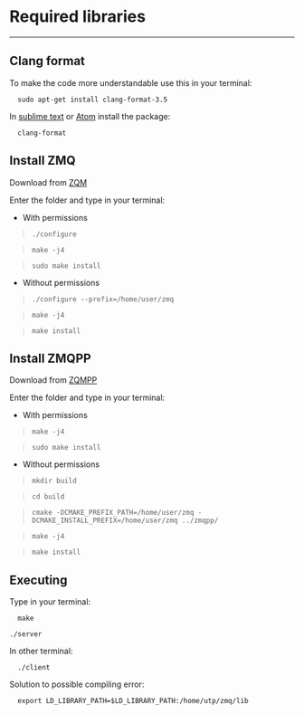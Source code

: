 # Required libraries
---
## Clang format
To make the code more understandable use this in your terminal:

      sudo apt-get install clang-format-3.5

In [sublime text](https://www.sublimetext.com/) or [Atom](https://atom.io/) install the package:

      clang-format

## Install ZMQ

Download from [ZQM](http://zeromq.org/)

Enter the folder and type in your terminal:

* With permissions

>     ./configure

>     make -j4

>     sudo make install

* Without permissions

>     ./configure --prefix=/home/user/zmq

>     make -j4

>     make install

## Install ZMQPP

Download from [ZQMPP](https://github.com/zeromq/zmqpp)

Enter the folder and type in your terminal:

* With permissions

>     make -j4

>     sudo make install

* Without permissions

>     mkdir build

>     cd build

>     cmake -DCMAKE_PREFIX_PATH=/home/user/zmq -DCMAKE_INSTALL_PREFIX=/home/user/zmq ../zmqpp/

>     make -j4

>     make install

## Executing

Type in your terminal:

      make

    ./server

In other terminal:

      ./client

Solution to possible compiling error:

      export LD_LIBRARY_PATH=$LD_LIBRARY_PATH:/home/utp/zmq/lib
